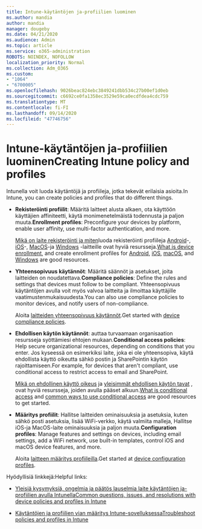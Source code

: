 ```yaml
---
title: Intune-käytäntöjen ja-profiilien luominen
ms.author: mandia
author: mandia
manager: dougeby
ms.date: 04/21/2020
ms.audience: Admin
ms.topic: article
ms.service: o365-administration
ROBOTS: NOINDEX, NOFOLLOW
localization_priority: Normal
ms.collection: Adm_O365
ms.custom:
- "1064"
- "6700005"
ms.openlocfilehash: 9026beac824ebc3849241dbb534c27b00ef1d0eb
ms.sourcegitcommit: c6692ce0fa1358ec3529e59ca0ecdfdea4cdc759
ms.translationtype: MT
ms.contentlocale: fi-FI
ms.lasthandoff: 09/14/2020
ms.locfileid: "47746756"
---
```

# <a name="creating-intune-policy-and-profiles"></a><span data-ttu-id="b9b27-102">Intune-käytäntöjen ja-profiilien luominen</span><span class="sxs-lookup"><span data-stu-id="b9b27-102">Creating Intune policy and profiles</span></span>

<span data-ttu-id="b9b27-103">Intunella voit luoda käytäntöjä ja profiileja, jotka tekevät erilaisia asioita.</span><span class="sxs-lookup"><span data-stu-id="b9b27-103">In Intune, you can create policies and profiles that do different things.</span></span>

- <span data-ttu-id="b9b27-104">**Rekisteröinti profiilit**: Määritä laitteet alusta alkaen, ota käyttöön käyttäjien affiniteetti, käytä monimenetelmäistä todennusta ja paljon muuta.</span><span class="sxs-lookup"><span data-stu-id="b9b27-104">**Enrollment profiles**: Preconfigure your devices by platform, enable user affinity, use multi-factor authentication, and more.</span></span>

  <span data-ttu-id="b9b27-105">[Mikä on laite rekisteröinti ja miten](https://docs.microsoft.com/intune/device-enrollment)luoda rekisteröinti profiileja [Android](https://docs.microsoft.com/intune/android-enroll)-, [iOS](https://docs.microsoft.com/intune/ios-enroll)-, [MacOS](https://docs.microsoft.com/intune/macos-enroll)-ja [Windows](https://docs.microsoft.com/intune/windows-enrollment-methods) -laitteille ovat hyviä resursseja.</span><span class="sxs-lookup"><span data-stu-id="b9b27-105">[What is device enrollment](https://docs.microsoft.com/intune/device-enrollment), and create enrollment profiles for [Android](https://docs.microsoft.com/intune/android-enroll), [iOS](https://docs.microsoft.com/intune/ios-enroll), [macOS](https://docs.microsoft.com/intune/macos-enroll), and [Windows](https://docs.microsoft.com/intune/windows-enrollment-methods) are good resources.</span></span>

- <span data-ttu-id="b9b27-106">**Yhteensopivuus käytännöt**: Määritä säännöt ja asetukset, joita laitteiden on noudatettava.</span><span class="sxs-lookup"><span data-stu-id="b9b27-106">**Compliance policies**: Define the rules and settings that devices must follow to be compliant.</span></span> <span data-ttu-id="b9b27-107">Yhteensopivuus käytäntöjen avulla voit myös valvoa laitteita ja ilmoittaa käyttäjille vaatimustenmukaisuudesta.</span><span class="sxs-lookup"><span data-stu-id="b9b27-107">You can also use compliance policies to monitor devices, and notify users of non-compliance.</span></span>

  <span data-ttu-id="b9b27-108">Aloita [laitteiden yhteensopivuus käytännöt](https://docs.microsoft.com/intune/device-compliance-get-started).</span><span class="sxs-lookup"><span data-stu-id="b9b27-108">Get started with [device compliance policies](https://docs.microsoft.com/intune/device-compliance-get-started).</span></span>
- <span data-ttu-id="b9b27-109">**Ehdollisen käytön käytännöt**: auttaa turvaamaan organisaation resursseja syöttämiesi ehtojen mukaan.</span><span class="sxs-lookup"><span data-stu-id="b9b27-109">**Conditional access policies**: Help secure organizational resources, depending on conditions that you enter.</span></span> <span data-ttu-id="b9b27-110">Jos kyseessä on esimerkiksi laite, joka ei ole yhteensopiva, käytä ehdollista käyttö oikeutta sähkö postin ja SharePointin käytön rajoittamiseen.</span><span class="sxs-lookup"><span data-stu-id="b9b27-110">For example, for devices that aren't compliant, use conditional access to restrict access to email and SharePoint.</span></span>

  <span data-ttu-id="b9b27-111">[Mikä on ehdollinen käyttö oikeus](https://docs.microsoft.com/intune/conditional-access) ja [yleisimmät ehdollisen käytön tavat](https://docs.microsoft.com/intune/conditional-access-intune-common-ways-use) , ovat hyviä resursseja, joiden avulla pääset alkuun.</span><span class="sxs-lookup"><span data-stu-id="b9b27-111">[What is conditional access](https://docs.microsoft.com/intune/conditional-access) and [common ways to use conditional access](https://docs.microsoft.com/intune/conditional-access-intune-common-ways-use) are good resources to get started.</span></span>

- <span data-ttu-id="b9b27-112">**Määritys profiilit**: Hallitse laitteiden ominaisuuksia ja asetuksia, kuten sähkö posti asetuksia, lisää WiFi-verkko, käytä valmiita malleja, Hallitse iOS-ja MacOS-laite ominaisuuksia ja paljon muuta.</span><span class="sxs-lookup"><span data-stu-id="b9b27-112">**Configuration profiles**: Manage features and settings on devices, including email settings, add a WiFi network, use built-in templates, control iOS and macOS device features, and more.</span></span>

  <span data-ttu-id="b9b27-113">Aloita [laitteen määritys profiileilla](https://docs.microsoft.com/intune/device-profiles).</span><span class="sxs-lookup"><span data-stu-id="b9b27-113">Get started at [device configuration profiles](https://docs.microsoft.com/intune/device-profiles).</span></span>

<span data-ttu-id="b9b27-114">Hyödyllisiä linkkejä:</span><span class="sxs-lookup"><span data-stu-id="b9b27-114">Helpful links:</span></span>

- [<span data-ttu-id="b9b27-115">Yleisiä kysymyksiä, ongelmia ja päätös lauselmia laite käytäntöjen ja-profiilien avulla Intunella</span><span class="sxs-lookup"><span data-stu-id="b9b27-115">Common questions, issues, and resolutions with device policies and profiles in Intune</span></span>](https://docs.microsoft.com/intune/device-profile-troubleshoot)

- [<span data-ttu-id="b9b27-116">Käytäntöjen ja profiilien vian määritys Intune-sovelluksessa</span><span class="sxs-lookup"><span data-stu-id="b9b27-116">Troubleshoot policies and profiles in Intune</span></span>](https://docs.microsoft.com/intune/troubleshoot-policies-in-microsoft-intune)
